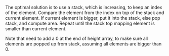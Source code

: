 
The optimal solution is to use a stack, which is increasing, to keep an index 
of the element. Compare the element from the index on top of the stack and 
current element. If current element is bigger, put it into the stack, else pop 
stack, and compute area. Repeat until the stack top mapping element is smaller 
than current element.   

Note that need to add a 0 at the end of height array, to make sure all elements 
are popped up from stack, assuming all elements are bigger than 0.   

   